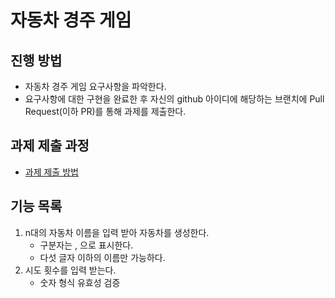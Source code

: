 # 자동차 경주 게임
## 진행 방법
* 자동차 경주 게임 요구사항을 파악한다.
* 요구사항에 대한 구현을 완료한 후 자신의 github 아이디에 해당하는 브랜치에 Pull Request(이하 PR)를 통해 과제를 제출한다.

## 과제 제출 과정
* [과제 제출 방법](https://github.com/next-step/nextstep-docs/tree/master/precourse)

## 기능 목록
1. n대의 자동차 이름을 입력 받아 자동차를 생성한다.
   * 구분자는 , 으로 표시한다.
   * 다섯 글자 이하의 이름만 가능하다.
2. 시도 횟수를 입력 받는다.
   * 숫자 형식 유효성 검증